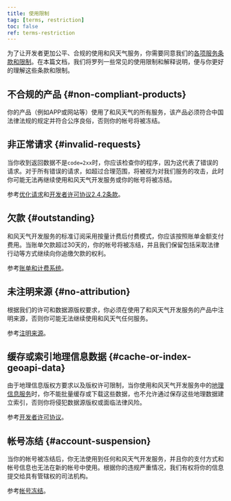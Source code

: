 ```yaml
---
title: 使用限制
tag: [terms, restriction]
toc: false
ref: terms-restriction
---
```


为了让开发者更加公平、合规的使用和风天气服务，你需要同意我们的[各项服务条款和限制](/docs/terms/tos/)。在本篇文档，我们将罗列一些常见的使用限制和解释说明，便与你更好的理解这些条款和限制。

## 不合规的产品 {#non-compliant-products}

你的产品（例如APP或网站等）使用了和风天气的所有服务，该产品必须符合中国法律法规的规定并符合公序良俗，否则你的帐号将被冻结。

## 非正常请求 {#invalid-requests}

当你收到返回数据不是`code=2xx`时，你应该检查你的程序，因为这代表了错误的请求。对于所有错误的请求，如超过合理范围，将被视为对我们服务的攻击，此时你可能无法再继续使用和风天气开发服务或你的帐号将被冻结。

参考[优化请求](/docs/best-practices/optimize-requests/)和[开发者许可协议2.4.2条款](https://www.qweather.com/terms/developers-eula)。

## 欠款 {#outstanding}

和风天气开发服务的标准订阅采用按量计费后付费模式，你应该按照账单金额支付费用。当账单欠款超过30天的，你的帐号将被冻结，并且我们保留包括采取法律行动等方式继续向你追缴欠款的权利。

参考[账单和计费系统](/docs/finance/billing-and-payment/)。

## 未注明来源 {#no-attribution}

根据我们的许可和数据源版权要求，你必须在使用了和风天气开发服务的产品中注明来源，否则你可能无法继续使用和风天气任何服务。

参考[注明来源](/docs/terms/attribution/)。

## 缓存或索引地理信息数据 {#cache-or-index-geoapi-data}

由于地理信息版权方要求以及版权许可限制，当你使用和风天气开发服务中的[地理信息服务](/docs/api/geoapi/)时，你不能批量缓存或下载这些数据，也不允许通过保存这些地理数据建立索引，否则你将侵犯数据源版权或面临法律风险。

参考[开发者许可协议](https://www.qweather.com/terms/developers-eula)。

## 帐号冻结 {#account-suspension}

当你的帐号被冻结后，你无法使用到任何和风天气开发服务，并且你的支付方式和帐号信息也无法在新的帐号中使用。根据你的违规严重情况，我们有权将你的信息提交给具有管辖权的司法机构。

参考[帐号冻结](/docs/account/suspension/)。